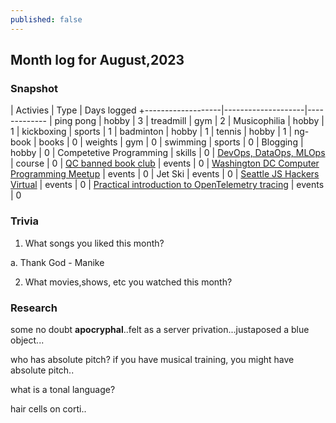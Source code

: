 ```yaml
---
published: false
---
```

## Month log for August,2023

### Snapshot

| Activies          | Type               | Days logged
+-------------------|--------------------|-------------
| ping pong         | hobby              | 3
| treadmill         | gym                | 2
| Musicophilia      | hobby              | 1
| kickboxing        | sports             | 1
| badminton         | hobby              | 1
| tennis            | hobby              | 1
| ng-book           | books              | 0
| weights           | gym                | 0
| swimming          | sports             | 0
| Blogging          | hobby              | 0
| Competetive Programming          | skills   | 0
| [DevOps, DataOps, MLOps](https://www.coursera.org/learn/devops-dataops-mlops-duke) | course | 0
| [QC banned book club](https://www.meetup.com/qc-banned-books-club/events/293871977/) | events | 0
| [Washington DC Computer Programming Meetup](https://www.meetup.com/washington-dc-computer-programming-meetup-group/) | events | 0
| Jet Ski           | events | 0
| [Seattle JS Hackers Virtual](https://www.meetup.com/seattlejshackers/events/vljddtyfclbtb) | events | 0
| [Practical introduction to OpenTelemetry tracing](https://www.meetup.com/charlotte-java-developers-meetup/events/294797711/) | events | 0


### Trivia

1. What songs you liked this month?

a. Thank God - Manike

2. What movies,shows, etc you watched this month?

### Research


some no doubt **apocryphal**..felt as a server privation...justaposed a blue object...

who has absolute pitch? if you have musical training, you might have absolute pitch..

what is a tonal language?

hair cells on corti..
